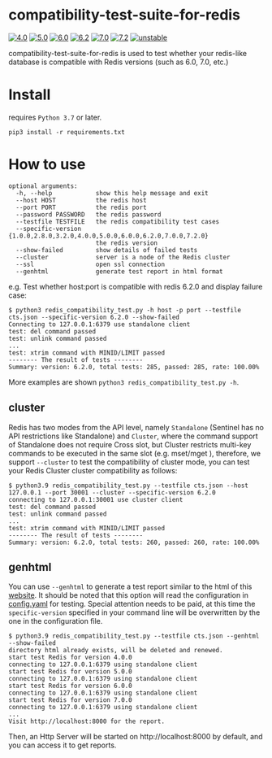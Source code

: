 # compatibility-test-suite-for-redis

[![4.0](https://github.com/tair-opensource/compatibility-test-suite-for-redis/actions/workflows/4.0.yaml/badge.svg)](https://github.com/tair-opensource/compatibility-test-suite-for-redis/actions/workflows/4.0.yaml) [![5.0](https://github.com/tair-opensource/compatibility-test-suite-for-redis/actions/workflows/5.0.yaml/badge.svg)](https://github.com/tair-opensource/compatibility-test-suite-for-redis/actions/workflows/5.0.yaml) [![6.0](https://github.com/tair-opensource/compatibility-test-suite-for-redis/actions/workflows/6.0.yaml/badge.svg)](https://github.com/tair-opensource/compatibility-test-suite-for-redis/actions/workflows/6.0.yaml) [![6.2](https://github.com/tair-opensource/compatibility-test-suite-for-redis/actions/workflows/6.2.yaml/badge.svg)](https://github.com/tair-opensource/compatibility-test-suite-for-redis/actions/workflows/6.2.yaml) [![7.0](https://github.com/tair-opensource/compatibility-test-suite-for-redis/actions/workflows/7.0.yaml/badge.svg)](https://github.com/tair-opensource/compatibility-test-suite-for-redis/actions/workflows/7.0.yaml) [![7.2](https://github.com/tair-opensource/compatibility-test-suite-for-redis/actions/workflows/7.2.yaml/badge.svg)](https://github.com/tair-opensource/compatibility-test-suite-for-redis/actions/workflows/7.2.yaml) [![unstable](https://github.com/tair-opensource/compatibility-test-suite-for-redis/actions/workflows/unstable.yaml/badge.svg)](https://github.com/tair-opensource/compatibility-test-suite-for-redis/actions/workflows/unstable.yaml)

compatibility-test-suite-for-redis is used to test whether your redis-like database is compatible with Redis versions (such as
6.0, 7.0, etc.)

# Install

requires `Python 3.7` or later.

```
pip3 install -r requirements.txt
```

# How to use

```
optional arguments:
  -h, --help            show this help message and exit
  --host HOST           the redis host
  --port PORT           the redis port
  --password PASSWORD   the redis password
  --testfile TESTFILE   the redis compatibility test cases
  --specific-version {1.0.0,2.8.0,3.2.0,4.0.0,5.0.0,6.0.0,6.2.0,7.0.0,7.2.0}
                        the redis version
  --show-failed         show details of failed tests
  --cluster             server is a node of the Redis cluster
  --ssl                 open ssl connection
  --genhtml             generate test report in html format
```
e.g. Test whether host:port is compatible with redis 6.2.0 and display failure case: 
```
$ python3 redis_compatibility_test.py -h host -p port --testfile cts.json --specific-version 6.2.0 --show-failed
Connecting to 127.0.0.1:6379 use standalone client
test: del command passed
test: unlink command passed
...
test: xtrim command with MINID/LIMIT passed
-------- The result of tests --------
Summary: version: 6.2.0, total tests: 285, passed: 285, rate: 100.00%
```
More examples are shown `python3 redis_compatibility_test.py -h`.

## cluster
Redis has two modes from the API level, namely `Standalone` (Sentinel has no API restrictions like Standalone) and `Cluster`, where the command support of Standalone does not require Cross slot, but Cluster restricts multi-key commands to be executed in the same slot (e.g. mset/mget ), therefore, we support `--cluster` to test the compatibility of cluster mode, you can test your Redis Cluster cluster compatibility as follows:
```
$ python3.9 redis_compatibility_test.py --testfile cts.json --host 127.0.0.1 --port 30001 --cluster --specific-version 6.2.0
connecting to 127.0.0.1:30001 use cluster client
test: del command passed
test: unlink command passed
...
test: xtrim command with MINID/LIMIT passed
-------- The result of tests --------
Summary: version: 6.2.0, total tests: 260, passed: 260, rate: 100.00%
```

## genhtml
You can use `--genhtml` to generate a test report similar to the html of this [website](https://tair-opensource.github.io/compatibility-test-suite-for-redis/). It should be noted that this option will read the configuration in [config.yaml](config.yaml) for testing. Special attention needs to be paid, at this time the `specific-version` specified in your command line will be overwritten by the one in the configuration file.
```
$ python3.9 redis_compatibility_test.py --testfile cts.json --genhtml --show-failed
directory html already exists, will be deleted and renewed.
start test Redis for version 4.0.0
connecting to 127.0.0.1:6379 using standalone client
start test Redis for version 5.0.0
connecting to 127.0.0.1:6379 using standalone client
start test Redis for version 6.0.0
connecting to 127.0.0.1:6379 using standalone client
start test Redis for version 7.0.0
connecting to 127.0.0.1:6379 using standalone client
...
Visit http://localhost:8000 for the report.
```
Then, an Http Server will be started on http://localhost:8000 by default, and you can access it to get reports.